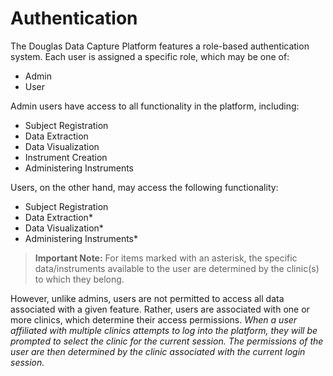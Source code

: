 # Authentication

The Douglas Data Capture Platform features a role-based authentication system. Each user is assigned a specific role, which may be one of:
- Admin
- User

Admin users have access to all functionality in the platform, including:
- Subject Registration
- Data Extraction
- Data Visualization
- Instrument Creation
- Administering Instruments

Users, on the other hand, may access the following functionality:
- Subject Registration
- Data Extraction*
- Data Visualization*
- Administering Instruments*

> **Important Note:** For items marked with an asterisk, the specific data/instruments available to the user are determined by the clinic(s) to which they belong. 

However, unlike admins, users are not permitted to access all data associated with a given feature. Rather, users are associated with one or more clinics, which determine their access permissions. *When a user affiliated with multiple clinics attempts to log into the platform, they will be prompted to select the clinic for the current session. The permissions of the user are then determined by the clinic associated with the current login session.*


